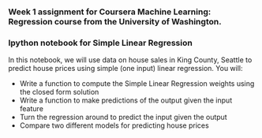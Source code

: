 ### Week 1 assignment for Coursera Machine Learning: Regression course from the University of Washington.

### Ipython notebook for Simple Linear Regression


In this notebook, we will use data on house sales in King County, Seattle to predict house prices using simple (one input) linear regression. You will:
* Write a function to compute the Simple Linear Regression weights using the closed form solution
* Write a function to make predictions of the output given the input feature
* Turn the regression around to predict the input given the output
* Compare two different models for predicting house prices